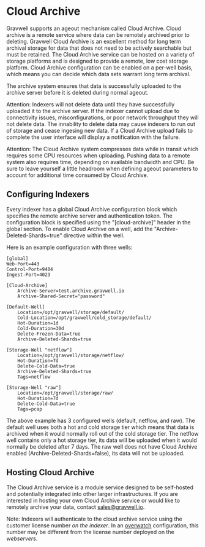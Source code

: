 # Cloud Archive

Gravwell supports an ageout mechanism called Cloud Archive.  Cloud archive is a remote service where data can be remotely archived prior to deleting.  Gravwell Cloud Archive is an excellent method for long term archival storage for data that does not need to be actively searchable but must be retained.  The Cloud Archive service can be hosted on a variety of storage platforms and is designed to provide a remote, low cost storage platform.  Cloud Archive configuration can be enabled on a per-well basis, which means you can decide which data sets warrant long term archival.

The archive system ensures that data is successfully uploaded to the archive server before it is deleted during normal ageout.

Attention: Indexers will not delete data until they have successfully uploaded it to the archive server.  If the indexer cannot upload due to connectivity issues, misconfigurations, or poor network throughput they will not delete data.  The innability to delete data may cause indexers to run out of storage and cease ingesing new data.  If a Cloud Archive upload fails to complete the user interface will display a notification with the failure.

Attention: The Cloud Archive system compresses data while in transit which requires some CPU resources when uploading.  Pushing data to a remote system also requires time, depending on available bandwidth and CPU.  Be sure to leave yourself a little headroom when defining ageout parameters to account for additional time consumed by Cloud Archive.

## Configuring Indexers

Every indexer has a global Cloud Archive configuration block which specifies the remote archive server and authentication token. The configuration block is specified using the "[cloud-archive]" header in the global section.  To enable Cloud Archive on a well, add the "Archive-Deleted-Shards=true" directive within the well.

Here is an example configuration with three wells:

```
[global]
Web-Port=443
Control-Port=9404
Ingest-Port=4023

[Cloud-Archive]
	Archive-Server=test.archive.gravwell.io
	Archive-Shared-Secret="password"

[Default-Well]
	Location=/opt/gravwell/storage/default/
	Cold-Location=/opt/gravwell/cold_storage/default/
	Hot-Duration=1d
	Cold-Duration=30d
	Delete-Frozen-Data=true
	Archive-Deleted-Shards=true

[Storage-Well "netflow"]
	Location=/opt/gravwell/storage/netflow/
	Hot-Duration=7d
	Delete-Cold-Data=true
	Archive-Deleted-Shards=true
	Tags=netflow

[Storage-Well "raw"]
	Location=/opt/gravwell/storage/raw/
	Hot-Duration=7d
	Delete-Cold-Data=true
	Tags=pcap
```

The above example has 3 configured wells (default, netflow, and raw).  The default well uses both a hot and cold storage tier which means that data is archived when it would normally roll out of the cold storage tier.  The netflow well contains only a hot storage tier, its data will be uploaded when it would normally be deleted after 7 days.  The raw well does not have Cloud Archive enabled (Archive-Deleted-Shards=false), its data will not be uploaded.

## Hosting Cloud Archive

The Cloud Archive service is a module service designed to be self-hosted and potentially integrated into other larger infrastructures.  If you are interested in hosting your own Cloud Archive service or would like to remotely archive your data, contact sales@gravwell.io.

Note: Indexers will authenticate to the cloud archive service using the customer license number *on the indexer*. In an [overwatch](#!distributed/overwatch.md) configuration, this number may be different from the license number deployed on the *webservers*.